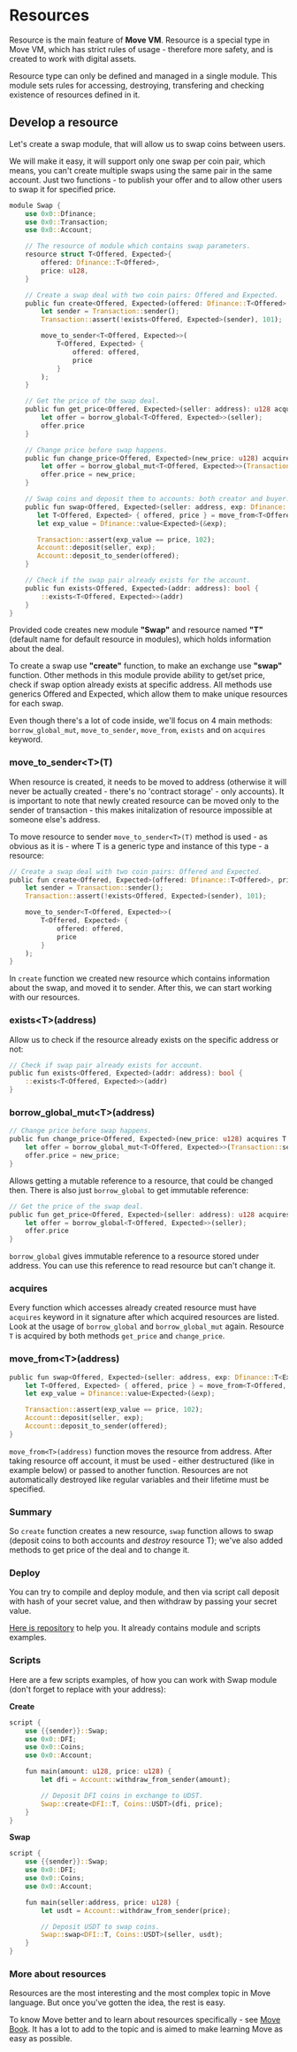 # Resources

Resource is the main feature of **Move VM**. Resource is a special type in Move VM, which has strict rules of usage - therefore more safety, and is created to work with digital assets.

Resource type can only be defined and managed in a single module. This module sets rules for accessing, destroying, transfering and checking existence of resources defined in it.

## Develop a resource

Let's create a swap module, that will allow us to swap coins between users.

We will make it easy, it will support only one swap per coin pair, which means, you can't create multiple swaps using the same pair in the same account. Just two functions - to publish your offer and to allow other users to swap it for specified price.

```rust
module Swap {
    use 0x0::Dfinance;
    use 0x0::Transaction;
    use 0x0::Account;

    // The resource of module which contains swap parameters.
    resource struct T<Offered, Expected>{
        offered: Dfinance::T<Offered>,
        price: u128,
    }

    // Create a swap deal with two coin pairs: Offered and Expected.
    public fun create<Offered, Expected>(offered: Dfinance::T<Offered>, price: u128) {
        let sender = Transaction::sender();
        Transaction::assert(!exists<Offered, Expected>(sender), 101);

        move_to_sender<T<Offered, Expected>>(
            T<Offered, Expected> {
                offered: offered,
                price
            }
        );
    }

    // Get the price of the swap deal.
    public fun get_price<Offered, Expected>(seller: address): u128 acquires T {
        let offer = borrow_global<T<Offered, Expected>>(seller);
        offer.price
    }

    // Change price before swap happens.
    public fun change_price<Offered, Expected>(new_price: u128) acquires T {
        let offer = borrow_global_mut<T<Offered, Expected>>(Transaction::sender());
        offer.price = new_price;
    }

    // Swap coins and deposit them to accounts: both creator and buyer.
    public fun swap<Offered, Expected>(seller: address, exp: Dfinance::T<Expected>) acquires T {
       let T<Offered, Expected> { offered, price } = move_from<T<Offered, Expected>>(seller);
       let exp_value = Dfinance::value<Expected>(&exp);

       Transaction::assert(exp_value == price, 102);
       Account::deposit(seller, exp);
       Account::deposit_to_sender(offered);
    }

    // Check if the swap pair already exists for the account.
    public fun exists<Offered, Expected>(addr: address): bool {
        ::exists<T<Offered, Expected>>(addr)
    }
}
```

Provided code creates new module **"Swap"** and resource named **"T"** \(default name for default resource in modules\), which holds information about the deal.

To create a swap use **"create"** function, to make an exchange use **"swap"** function. Other methods in this module provide ability to get/set price, check if swap option already exists at specific address. All methods use generics Offered and Expected, which allow them to make unique resources for each swap.

Even though there's a lot of code inside, we'll focus on 4 main methods: `borrow_global_mut`, `move_to_sender`, `move_from`, `exists` and on `acquires` keyword.

### move\_to\_sender&lt;T&gt;\(T\)

When resource is created, it needs to be moved to address \(otherwise it will never be actually created - there's no 'contract storage' - only accounts\). It is important to note that newly created resource can be moved only to the sender of transaction - this makes initalization of resource impossible at someone else's address.

To move resource to sender `move_to_sender<T>(T)` method is used - as obvious as it is - where T is a generic type and instance of this type - a resource:

```rust
// Create a swap deal with two coin pairs: Offered and Expected.
public fun create<Offered, Expected>(offered: Dfinance::T<Offered>, price: u128) {
    let sender = Transaction::sender();
    Transaction::assert(!exists<Offered, Expected>(sender), 101);

    move_to_sender<T<Offered, Expected>>(
        T<Offered, Expected> {
            offered: offered,
            price
        }
    );
}
```

In `create` function we created new resource which contains information about the swap, and moved it to sender. After this, we can start working with our resources.

### exists&lt;T&gt;\(address\)

Allow us to check if the resource already exists on the specific address or not:

```rust
// Check if swap pair already exists for account.
public fun exists<Offered, Expected>(addr: address): bool {
    ::exists<T<Offered, Expected>>(addr)
}
```

### borrow\_global\_mut&lt;T&gt;\(address\)

```rust
// Change price before swap happens.
public fun change_price<Offered, Expected>(new_price: u128) acquires T {
    let offer = borrow_global_mut<T<Offered, Expected>>(Transaction::sender());
    offer.price = new_price;
}
```

Allows getting a mutable reference to a resource, that could be changed then. There is also just `borrow_global` to get immutable reference:

```rust
// Get the price of the swap deal.
public fun get_price<Offered, Expected>(seller: address): u128 acquires T {
    let offer = borrow_global<T<Offered, Expected>>(seller);
    offer.price
}
```

`borrow_global` gives immutable reference to a resource stored under address. You can use this reference to read resource but can't change it.

### acquires

Every function which accesses already created resource must have `acquires` keyword in it signature after which acquired resources are listed. Look at the usage of `borrow_global` and `borrow_global_mut` again. Resource `T` is acquired by both methods `get_price` and `change_price`.

### move\_from&lt;T&gt;\(address\)

```rust
public fun swap<Offered, Expected>(seller: address, exp: Dfinance::T<Expected>) acquires T {
    let T<Offered, Expected> { offered, price } = move_from<T<Offered, Expected>>(seller);
    let exp_value = Dfinance::value<Expected>(&exp);

    Transaction::assert(exp_value == price, 102);
    Account::deposit(seller, exp);
    Account::deposit_to_sender(offered);
}
```

`move_from<T>(address)` function moves the resource from address. After taking resource off account, it must be used - either destructured \(like in example below\) or passed to another function. Resources are not automatically destroyed like regular variables and their lifetime must be specified.

### Summary

So `create` function creates a new resource, `swap` function allows to swap \(deposit coins to both accounts and _destroy_ resource T\); we've also added methods to get price of the deal and to change it.

### Deploy

You can try to compile and deploy module, and then via script call deposit with hash of your secret value, and then withdraw by passing your secret value.

[Here is repository](https://github.com/borispovod/cold-storage-example) to help you. It already contains module and scripts examples.

### Scripts

Here are a few scripts examples, of how you can work with Swap module \(don't forget to replace  with your address\):

**Create**

```rust
script {
    use {{sender}}::Swap;
    use 0x0::DFI;
    use 0x0::Coins;
    use 0x0::Account;

    fun main(amount: u128, price: u128) {
        let dfi = Account::withdraw_from_sender(amount);

        // Deposit DFI coins in exchange to UDST.
        Swap::create<DFI::T, Coins::USDT>(dfi, price);
    }
}
```

**Swap**

```rust
script {
    use {{sender}}::Swap;
    use 0x0::DFI;
    use 0x0::Coins;
    use 0x0::Account;

    fun main(seller:address, price: u128) {
        let usdt = Account::withdraw_from_sender(price);

        // Deposit USDT to swap coins.
        Swap::swap<DFI::T, Coins::USDT>(seller, usdt);
    }
}
```

### More about resources

Resources are the most interesting and the most complex topic in Move language. But once you've gotten the idea, the rest is easy.

To know Move better and to learn about resources specifically - see [Move Book](https://move-book.com/chapters/resource.html). It has a lot to add to the topic and is aimed to make learning Move as easy as possible.

